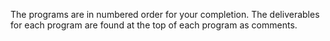 The programs are in numbered order for your completion. The deliverables for each program are found at the top of each program as comments.
